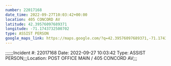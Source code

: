 ```yaml
---
number: 22017168
date_time: 2022-09-27T10:03:42+00:00
location: 405 CONCORD AV
latitude: 42.39576097689371
longitude: -71.1743732500702
type: ASSIST PERSON
google_maps_link: https://maps.google.com/?q=42.39576097689371,-71.1743732500702
---
```


;;;;;;Incident #: 22017168  Date: 2022-09-27 10:03:42   Type: ASSIST PERSON;;;Location: POST OFFICE MAIN / 405 CONCORD AV;;;
